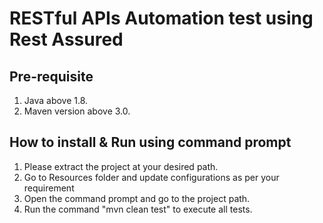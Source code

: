 # RESTful APIs Automation test using Rest Assured 
## Pre-requisite
1. Java above 1.8.
2. Maven version above 3.0.


## How to install & Run using command prompt
1. Please extract the project at your desired path.
1. Go to Resources folder and update configurations as per your requirement 
1. Open the command prompt and go to the project path.
1. Run the command "mvn clean test" to execute all tests.



